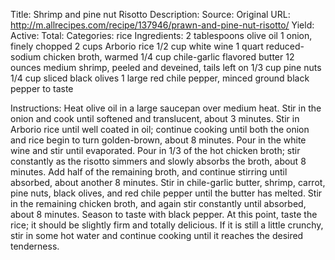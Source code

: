 Title: Shrimp and pine nut Risotto
Description: 
Source: 
Original URL: http://m.allrecipes.com/recipe/137946/prawn-and-pine-nut-risotto/
Yield: 
Active: 
Total: 
Categories: rice
Ingredients:
	2 tablespoons olive oil
	1 onion, finely chopped
	2 cups Arborio rice
	1/2 cup white wine
	1 quart reduced-sodium chicken broth, warmed
	1/4 cup chile-garlic flavored butter
	12 ounces medium shrimp, peeled and deveined, tails left on
	1/3 cup pine nuts
	1/4 cup sliced black olives
	1 large red chile pepper, minced
	ground black pepper to taste

Instructions:
	Heat olive oil in a large saucepan over medium heat. Stir in the onion and cook until softened and translucent, about 3 minutes.
	Stir in Arborio rice until well coated in oil; continue cooking until both the onion and rice begin to turn golden-brown, about 8 minutes.
	Pour in the white wine and stir until evaporated.
	Pour in 1/3 of the hot chicken broth; stir constantly as the risotto simmers and slowly absorbs the broth, about 8 minutes.
	Add half of the remaining broth, and continue stirring until absorbed, about another 8 minutes.
	Stir in chile-garlic butter, shrimp, carrot, pine nuts, black olives, and red chile pepper until the butter has melted.
	Stir in the remaining chicken broth, and again stir constantly until absorbed, about 8 minutes. Season to taste with black pepper.
	At this point, taste the rice; it should be slightly firm and totally delicious. If it is still a little crunchy, stir in some hot water and continue cooking until it reaches the desired tenderness.

